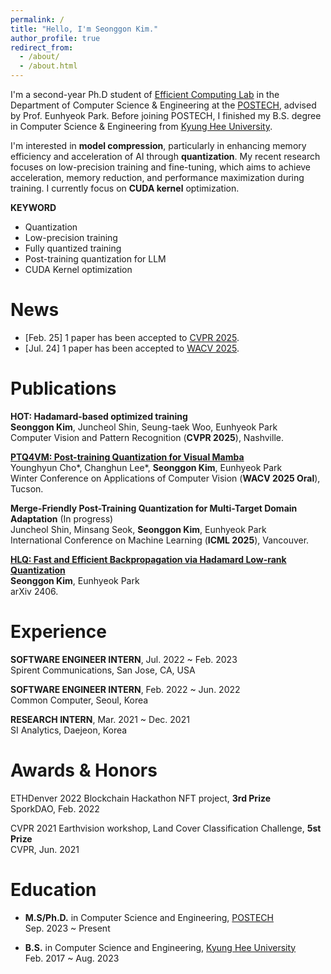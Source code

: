 ```yaml
---
permalink: /
title: "Hello, I'm Seonggon Kim."
author_profile: true
redirect_from: 
  - /about/
  - /about.html
---
```


I'm a second-year Ph.D student of [Efficient Computing Lab](https://sites.google.com/view/eh-p) in the Department of Computer Science & Engineering at the [POSTECH](https://www.postech.ac.kr), advised by Prof. Eunhyeok Park. Before joining POSTECH, I finished my B.S. degree in Computer Science & Engineering from [Kyung Hee University](https://www.khu.ac.kr).

I'm interested in **model compression**, particularly in enhancing memory efficiency and acceleration of AI through **quantization**. My recent research focuses on low-precision training and fine-tuning, which aims to achieve acceleration, memory reduction, and performance maximization during training. I currently focus on **CUDA kernel** optimization.

**KEYWORD**	
- Quantization
- Low-precision training
- Fully quantized training
- Post-training quantization for LLM
- CUDA Kernel optimization


News
======
- [Feb. 25] 1 paper has been accepted to [CVPR 2025](https://cvpr.thecvf.com/).
- [Jul. 24] 1 paper has been accepted to [WACV 2025](wacv2025.thecvf.com).


Publications
======

**HOT: Hadamard-based optimized training**  
**Seonggon Kim**, Juncheol Shin, Seung-taek Woo, Eunhyeok Park  
Computer Vision and Pattern Recognition (**CVPR 2025**), Nashville.

[**PTQ4VM: Post-training Quantization for Visual Mamba**](https://arxiv.org/abs/2412.20386)  
Younghyun Cho*, Changhun Lee*, **Seonggon Kim**, Eunhyeok Park  
Winter Conference on Applications of Computer Vision (**WACV 2025 Oral**), Tucson.

**Merge-Friendly Post-Training Quantization for Multi-Target Domain Adaptation** (In progress)  
Juncheol Shin, Minsang Seok, **Seonggon Kim**, Eunhyeok Park  
International Conference on Machine Learning (**ICML 2025**), Vancouver.

[**HLQ: Fast and Efficient Backpropagation via Hadamard Low-rank Quantization**](https://arxiv.org/abs/2406.15102)  
**Seonggon Kim**, Eunhyeok Park  
arXiv 2406.


Experience
======
**SOFTWARE ENGINEER INTERN**, Jul. 2022 ~ Feb. 2023   
Spirent Communications, San Jose, CA, USA

**SOFTWARE ENGINEER INTERN**, Feb. 2022 ~ Jun. 2022  
Common Computer, Seoul, Korea

**RESEARCH INTERN**, Mar. 2021 ~ Dec. 2021  
SI Analytics, Daejeon, Korea




Awards & Honors
======
ETHDenver 2022 Blockchain Hackathon NFT project, **3rd Prize**  
SporkDAO, Feb. 2022

CVPR 2021 Earthvision workshop, Land Cover Classification Challenge, **5st Prize**  
CVPR, Jun. 2021




Education
======
- **M.S/Ph.D.** in Computer Science and Engineering, [POSTECH](https://www.postech.ac.kr)  
Sep. 2023 ~ Present

- **B.S.** in Computer Science and Engineering, [Kyung Hee University](https://www.khu.ac.kr)  
Feb. 2017 ~ Aug. 2023
